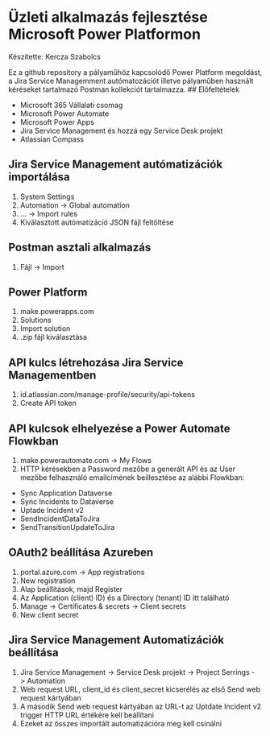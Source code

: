 # Üzleti alkalmazás fejlesztése Microsoft Power Platformon
Készítette: Kercza Szabolcs

Ez a github repository a pályaműhöz kapcsolódő Power Platform megoldást, a Jira Service Managemment autómatozációt illetve pályaműben használt kéréseket tartalmazó Postman kollekciót tartalmazza.
## Előfeltételek
- Microsoft 365 Vállalati csomag
- Microsoft Power Automate
- Microsoft Power Apps
- Jira Service Management és hozzá egy Service Desk projekt
- Atlassian Compass

## Jira Service Management autómatizációk importálása
1. System Settings
2. Automation -> Global automation
3. ... -> Import rules
4. Kiválasztott autómatizáció JSON fájl feltöltése
## Postman asztali alkalmazás
1. Fájl -> Import
## Power Platform
1. make.powerapps.com
2. Solutions
3. Import solution
4. .zip fájl kiválasztása

## API kulcs létrehozása Jira Service Managementben
1. id.atlassian.com/manage-profile/security/api-tokens
2. Create API token

## API kulcsok elhelyezése a Power Automate Flowkban
1. make.powerautomate.com -> My Flows
2. HTTP kérésekben a Password mezőbe a generált API és az User mezőbe felhasználó emailcímének beillesztése az alábbi Flowkban:
- Sync Application Dataverse
- Sync Incidents to Dataverse
- Uptade Incident v2
- SendIncidentDataToJira
- SendTransitionUpdateToJira

## OAuth2 beállítása Azureben
1. portal.azure.com -> App registrations
2. New registration
3. Alap beállítások, majd Register
4. Az Application (client) ID) és a Directory (tenant) ID itt található
5. Manage -> Certificates & secrets -> Client secrets
6. New client secret

## Jira Service Management Automatizációk beállítása
1. Jira Service Management -> Service Desk projekt -> Project Serrings -> Automation
2. Web request URL, client_id és client_secret kicserélés az első Send web request kártyában
3. A második Send web request kártyában az URL-t az Uptdate Incident v2 trigger HTTP URL értékére kell beállítani
4. Ezeket az összes importált automatizációra meg kell csinálni
